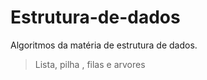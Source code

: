 # Estrutura-de-dados

Algoritmos da matéria de estrutura de dados.

>Lista, pilha , filas e arvores
